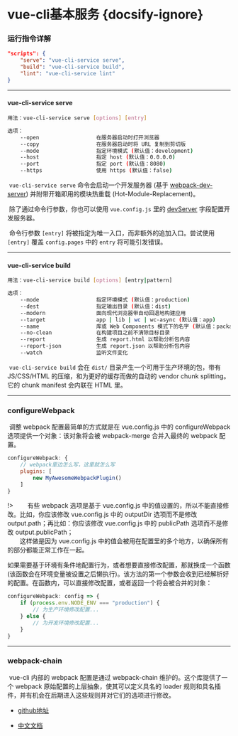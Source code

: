 # vue-cli基本服务 {docsify-ignore}

### 运行指令详解

```json
"scripts": {
	"serve": "vue-cli-service serve",
	"build": "vue-cli-service build",
	"lint": "vue-cli-service lint"
}
```

---

#### vue-cli-service serve

```bash
用法：vue-cli-service serve [options] [entry]

选项：
	--open                  在服务器启动时打开浏览器
	--copy                  在服务器启动时将 URL 复制到剪切版
	--mode                  指定环境模式 (默认值：development)
	--host                  指定 host (默认值：0.0.0.0)
	--port                  指定 port (默认值：8080)
	--https                 使用 https (默认值：false)
```

​		`vue-cli-service serve` 命令会启动一个开发服务器 (基于 [webpack-dev-server](https://github.com/webpack/webpack-dev-server)) 并附带开箱即用的模块热重载 (Hot-Module-Replacement)。

​		除了通过命令行参数，你也可以使用 `vue.config.js` 里的 [devServer](https://cli.vuejs.org/zh/config/#devserver) 字段配置开发服务器。

​		命令行参数 `[entry]` 将被指定为唯一入口，而非额外的追加入口。尝试使用 `[entry]` 覆盖 `config.pages` 中的 `entry` 将可能引发错误。

---

#### vue-cli-service build

```bash
用法：vue-cli-service build [options] [entry|pattern]

选项：
	--mode                  指定环境模式 (默认值：production)
	--dest                  指定输出目录 (默认值：dist)
	--modern                面向现代浏览器带自动回退地构建应用
	--target                app | lib | wc | wc-async (默认值：app)
	--name                  库或 Web Components 模式下的名字 (默认值：package.json 中的 "name" 字段或入口文件名)
	--no-clean              在构建项目之前不清除目标目录
	--report                生成 report.html 以帮助分析包内容
	--report-json           生成 report.json 以帮助分析包内容
	--watch                 监听文件变化
```

​		`vue-cli-service build` 会在 `dist/` 目录产生一个可用于生产环境的包，带有 JS/CSS/HTML 的压缩，和为更好的缓存而做的自动的 vendor chunk splitting。它的 chunk manifest 会内联在 HTML 里。

---

### configureWebpack

​		调整 webpack 配置最简单的方式就是在 vue.config.js 中的 configureWebpack 选项提供一个对象：该对象将会被 webpack-merge 合并入最终的 webpack 配置。

```js
configureWebpack: {
	// webpack里边怎么写，这里就怎么写
	plugins: [
		new MyAwesomeWebpackPlugin()
	]
}
```

!> &emsp;&emsp;有些 webpack 选项是基于 vue.config.js 中的值设置的，所以不能直接修改。比如，你应该修改 vue.config.js 中的 outputDir 选项而不是修改 output.path；再比如：你应该修改 vue.config.js 中的 publicPath 选项而不是修改 output.publicPath；<br>
&emsp;&emsp;这样做是因为 vue.config.js 中的值会被用在配置里的多个地方，以确保所有的部分都能正常工作在一起。

​		如果需要基于环境有条件地配置行为，或者想要直接修改配置，那就换成一个函数 (该函数会在环境变量被设置之后懒执行)。该方法的第一个参数会收到已经解析好的配置。在函数内，可以直接修改配置，或者返回一个将会被合并的对象：

```js
configureWebpack: config => {
	if (process.env.NODE_ENV === "production") {
		// 为生产环境修改配置...
	} else {
		// 为开发环境修改配置...
	}
}
```

---

### webpack-chain

​		vue-cli 内部的 webpack 配置是通过 webpack-chain 维护的。这个库提供了一个 webpack 原始配置的上层抽象，使其可以定义具名的 loader 规则和具名插件，并有机会在后期进入这些规则并对它们的选项进行修改。

*    [github地址](https://github.com/neutrinojs/webpack-chain)

*    [中文文档](https://segmentfault.com/a/1190000017547171)